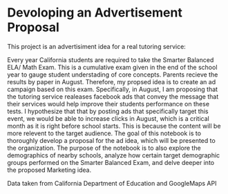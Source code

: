 # Devoloping an Advertisement Proposal
This project is an advertisiment idea for a real tutoring service: 

Every year California students are required to take the Smarter Balanced ELA/ Math Exam. This is a cumulative exam given in the end of the school year to gauge student understading of core concepts. Parents recieve the results by paper in August. Therefore, my propsed idea is to create an ad campaign based on this exam. Specifically, in August, I am proposing that the tutoring service realeases facebook ads that convey the message that their services would help improve their students performance on these tests. I hypothesize that that by posting ads that specifically target this event, we would be able to increase clicks in August, which is a critical month as it is right before school starts. This is because the content will be more relevent to the target audience. 
The goal of this notebook is to thoroughly develop a proposal for the ad idea, which will be presented to the organization. 
The purpose of the notebook is to also explore the demographics of nearby schools, analyze how certain target demographic groups performed on the Smarter Balanced Exam, and delve deeper into the proposed Marketing idea.

 Data taken from California Department of Education and GoogleMaps API
